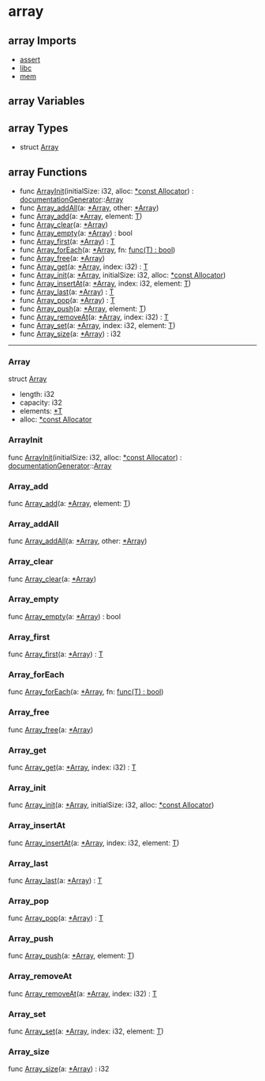# array

## array Imports

* [assert](assert\.md)
* [libc](libc\.md)
* [mem](mem\.md)


## array Variables



## array Types

* struct [Array](#Array)


## array Functions

* func [ArrayInit](#ArrayInit)(initialSize: i32, alloc: [\*const Allocator](#Allocator)) : [documentationGenerator](documentationGenerator\.md)::[Array<T>](Array<T>\.md)
* func [Array\_addAll](#Array\_addAll)(a: [\*Array<T>](#Array<T>), other: [\*Array<T>](#Array<T>))
* func [Array\_add](#Array\_add)(a: [\*Array<T>](#Array<T>), element: [T](#T))
* func [Array\_clear](#Array\_clear)(a: [\*Array<T>](#Array<T>))
* func [Array\_empty](#Array\_empty)(a: [\*Array<T>](#Array<T>)) : bool
* func [Array\_first](#Array\_first)(a: [\*Array<T>](#Array<T>)) : [T](#T)
* func [Array\_forEach](#Array\_forEach)(a: [\*Array<T>](#Array<T>), fn: [func<T>\(T\) : bool](#\_))
* func [Array\_free](#Array\_free)(a: [\*Array<T>](#Array<T>))
* func [Array\_get](#Array\_get)(a: [\*Array<T>](#Array<T>), index: i32) : [T](#T)
* func [Array\_init](#Array\_init)(a: [\*Array<T>](#Array<T>), initialSize: i32, alloc: [\*const Allocator](#Allocator))
* func [Array\_insertAt](#Array\_insertAt)(a: [\*Array<T>](#Array<T>), index: i32, element: [T](#T))
* func [Array\_last](#Array\_last)(a: [\*Array<T>](#Array<T>)) : [T](#T)
* func [Array\_pop](#Array\_pop)(a: [\*Array<T>](#Array<T>)) : [T](#T)
* func [Array\_push](#Array\_push)(a: [\*Array<T>](#Array<T>), element: [T](#T))
* func [Array\_removeAt](#Array\_removeAt)(a: [\*Array<T>](#Array<T>), index: i32) : [T](#T)
* func [Array\_set](#Array\_set)(a: [\*Array<T>](#Array<T>), index: i32, element: [T](#T))
* func [Array\_size](#Array\_size)(a: [\*Array<T>](#Array<T>)) : i32



***
### Array


struct [Array](#Array)

* length: i32
* capacity: i32
* elements: [\*T](#T)
* alloc: [\*const Allocator](#Allocator)



### ArrayInit


func [ArrayInit](#ArrayInit)(initialSize: i32, alloc: [\*const Allocator](#Allocator)) : [documentationGenerator](documentationGenerator\.md)::[Array<T>](Array<T>\.md)


### Array\_add


func [Array\_add](#Array\_add)(a: [\*Array<T>](#Array<T>), element: [T](#T))


### Array\_addAll


func [Array\_addAll](#Array\_addAll)(a: [\*Array<T>](#Array<T>), other: [\*Array<T>](#Array<T>))


### Array\_clear


func [Array\_clear](#Array\_clear)(a: [\*Array<T>](#Array<T>))


### Array\_empty


func [Array\_empty](#Array\_empty)(a: [\*Array<T>](#Array<T>)) : bool


### Array\_first


func [Array\_first](#Array\_first)(a: [\*Array<T>](#Array<T>)) : [T](#T)


### Array\_forEach


func [Array\_forEach](#Array\_forEach)(a: [\*Array<T>](#Array<T>), fn: [func<T>\(T\) : bool](#\_))


### Array\_free


func [Array\_free](#Array\_free)(a: [\*Array<T>](#Array<T>))


### Array\_get


func [Array\_get](#Array\_get)(a: [\*Array<T>](#Array<T>), index: i32) : [T](#T)


### Array\_init


func [Array\_init](#Array\_init)(a: [\*Array<T>](#Array<T>), initialSize: i32, alloc: [\*const Allocator](#Allocator))


### Array\_insertAt


func [Array\_insertAt](#Array\_insertAt)(a: [\*Array<T>](#Array<T>), index: i32, element: [T](#T))


### Array\_last


func [Array\_last](#Array\_last)(a: [\*Array<T>](#Array<T>)) : [T](#T)


### Array\_pop


func [Array\_pop](#Array\_pop)(a: [\*Array<T>](#Array<T>)) : [T](#T)


### Array\_push


func [Array\_push](#Array\_push)(a: [\*Array<T>](#Array<T>), element: [T](#T))


### Array\_removeAt


func [Array\_removeAt](#Array\_removeAt)(a: [\*Array<T>](#Array<T>), index: i32) : [T](#T)


### Array\_set


func [Array\_set](#Array\_set)(a: [\*Array<T>](#Array<T>), index: i32, element: [T](#T))


### Array\_size


func [Array\_size](#Array\_size)(a: [\*Array<T>](#Array<T>)) : i32


